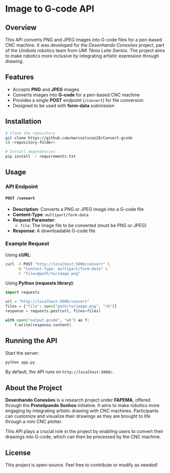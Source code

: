 # Image to G-code API

## Overview
This API converts PNG and JPEG images into G-code files for a pen-based CNC machine. It was developed for the *Desenhando Conexões* project, part of the *Umibots* robotics team from *UMI Tânia Leite Santos*. The project aims to make robotics more inclusive by integrating artistic expression through drawing.

## Features
- Accepts **PNG** and **JPEG** images
- Converts images into **G-code** for a pen-based CNC machine
- Provides a single **POST** endpoint (`/convert`) for file conversion
- Designed to be used with **form-data** submission

## Installation

```bash
# Clone the repository
git clone https://github.com/marcoslucas28/Convert-gcode
cd <repository-folder>

# Install dependencies
pip install -r requirements.txt
```

## Usage

### API Endpoint
#### `POST /convert`
- **Description**: Converts a PNG or JPEG image into a G-code file
- **Content-Type**: `multipart/form-data`
- **Request Parameter**:
  - `file`: The image file to be converted (must be PNG or JPEG)
- **Response**: A downloadable G-code file

### Example Request
Using **cURL**:
```bash
curl -X POST "http://localhost:5000/convert" \
     -H "Content-Type: multipart/form-data" \
     -F "file=@path/to/image.png"
```

Using **Python (requests library)**:
```python
import requests

url = "http://localhost:5000/convert"
files = {"file": open("path/to/image.png", "rb")}
response = requests.post(url, files=files)

with open("output.gcode", "wb") as f:
    f.write(response.content)
```

## Running the API

Start the server:
```bash
python app.py
```

By default, the API runs on `http://localhost:5000/`.

## About the Project
**Desenhando Conexões** is a research project under **FAPEMA**, offered through the **Prototipando Sonhos** initiative. It aims to make robotics more engaging by integrating artistic drawing with CNC machines. Participants can customize and visualize their drawings as they are brought to life through a mini CNC plotter.

This API plays a crucial role in the project by enabling users to convert their drawings into G-code, which can then be processed by the CNC machine.

## License
This project is open-source. Feel free to contribute or modify as needed!

